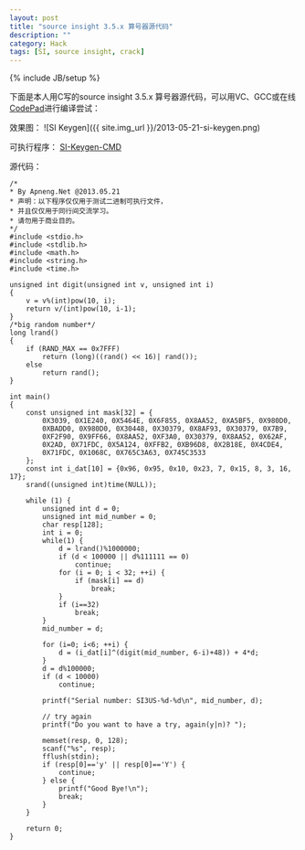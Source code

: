 ```yaml
---
layout: post
title: "source insight 3.5.x 算号器源代码"
description: ""
category: Hack
tags: [SI, source insight, crack]
---
```

{% include JB/setup %}

下面是本人用C写的source insight 3.5.x 算号器源代码，可以用VC、GCC或在线[CodePad](http://codepad.org/)进行编译尝试：

效果图：
![SI Keygen]({{ site.img_url }}/2013-05-21-si-keygen.png)

可执行程序：
[SI-Keygen-CMD](https://dl.dropboxusercontent.com/u/6893139/exe/si-keygen.exe)

源代码：

	/*
	* By Apneng.Net @2013.05.21
    * 声明：以下程序仅仅用于测试二进制可执行文件，
    * 并且仅仅用于同行间交流学习。
    * 请勿用于商业目的。
	*/
	#include <stdio.h>
	#include <stdlib.h>
	#include <math.h>
	#include <string.h>
	#include <time.h>
	
	unsigned int digit(unsigned int v, unsigned int i)
	{
	    v = v%(int)pow(10, i);
	    return v/(int)pow(10, i-1);
	}
	/*big random number*/
	long lrand()
	{
	    if (RAND_MAX == 0x7FFF)
	        return (long)((rand() << 16)| rand());
	    else
	        return rand();
	}
	
	int main()
	{
	    const unsigned int mask[32] = {
	        0X3039, 0X1E240, 0X5464E, 0X6F855, 0X8AA52, 0XA5BF5, 0X980D0,
	        0XBADD0, 0X980D0, 0X30448, 0X30379, 0X8AF93, 0X30379, 0X7B9,
	        0XF2F90, 0X9FF66, 0X8AA52, 0XF3A0, 0X30379, 0X8AA52, 0X62AF,
	        0X2AD, 0X71FDC, 0X5A124, 0XFFB2, 0XB96D8, 0X2B18E, 0X4CDE4,
	        0X71FDC, 0X1068C, 0X765C3A63, 0X745C3533
	    };
	    const int i_dat[10] = {0x96, 0x95, 0x10, 0x23, 7, 0x15, 8, 3, 16, 17};
	    srand((unsigned int)time(NULL));
	
	    while (1) {
	        unsigned int d = 0;
	        unsigned int mid_number = 0;
			char resp[128];
	        int i = 0;
	        while(1) {
	            d = lrand()%1000000;
	            if (d < 100000 || d%111111 == 0)
	                continue;
	            for (i = 0; i < 32; ++i) {
	                if (mask[i] == d)
						break;
	            }
	            if (i==32)
	                break;
	        } 
	        mid_number = d;
	
	        for (i=0; i<6; ++i) {
	            d = (i_dat[i]^(digit(mid_number, 6-i)+48)) + 4*d;
	        }
	        d = d%100000;
	        if (d < 10000)
	            continue;
	
	        printf("Serial number: SI3US-%d-%d\n", mid_number, d);
	
	        // try again
	        printf("Do you want to have a try, again(y|n)? ");
	        
	        memset(resp, 0, 128);
	        scanf("%s", resp);
	        fflush(stdin);
	        if (resp[0]=='y' || resp[0]=='Y') {
	            continue;
	        } else {
	            printf("Good Bye!\n");
	            break;
	        }
	    }
	
	    return 0;
	}

